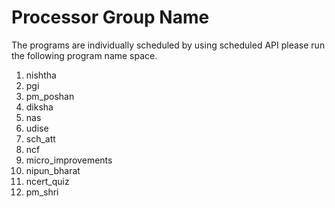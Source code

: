 # Processor Group Name

&#x20;The programs are  individually  scheduled by using scheduled API please run the following program name space.

1. nishtha
2. pgi
3. pm\_poshan
4. diksha
5. nas
6. udise
7. sch\_att
8. ncf
9. micro\_improvements
10. nipun\_bharat
11. ncert\_quiz
12. pm\_shri
